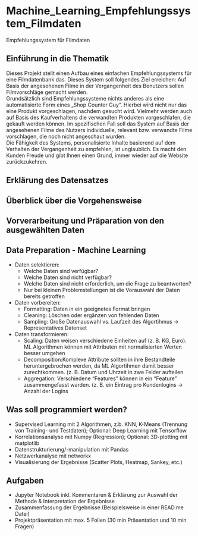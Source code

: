 # Machine_Learning_Empfehlungssystem_Filmdaten
Empfehlungssystem für Filmdaten

## Einführung in die Thematik
Dieses Projekt stellt einen Aufbau eines  einfachen Empfehlungssystems für eine Filmdatenbank das. Dieses System soll folgendes Ziel erreichen: Auf Basis der angesehenen Filme in der Vergangenheit des Benutzers sollen Filmvorschläge gemacht werden. <br>
Grundsätzlich sind Empfehlungssysteme nichts anderes als eine automatisierte Form eines „Shop Counter Guy“. Hierbei wird nicht nur das eine Produkt vorgeschlagen, nachdem gesucht wird. Vielmehr werden auch auf Basis des Kaufverhaltens die verwandten Produkten vorgeschlafen, die gekauft werden können. Im spezifischen Fall soll das System auf Basis der angesehenen Filme des Nutzers individuelle, relevant bzw. verwandte Filme vorschlagen, die noch nicht angeschaut wurden. <br>
Die Fähigkeit des Systems, personalisierte Inhalte basierend auf dem Verhalten der Vergangenheit zu empfehlen, ist unglaublich. Es macht den Kunden Freude und gibt Ihnen einen Grund, immer wieder auf die Website zurückzukehren.

## Erklärung des Datensatzes 

## Überblick über die Vorgehensweise 

## Vorverarbeitung und Präparation von den ausgewählten Daten 

## Data Preparation - Machine Learning
- Daten selektieren: 
    - Welche Daten sind verfügbar?
    - Welche Daten sind nicht verfügbar?
    - Welche Daten sind nicht erforderlich, um die Frage zu beantworten?
    - Nur bei kleinen Problemstellungen ist die Vorauswahl der Daten bereits getroffen
- Daten vorbereiten:
    - Formatting: Daten in ein geeignetes Format bringen
    - Cleaning: Löschen oder ergänzen von fehlenden Daten
    - Sampling: Große Datenauswahl vs. Laufzeit des Algortihmus -> Representatives Datenset
- Daten transformieren: 
    - Scaling: Daten weisen verschiedene Einheiten auf (z. B. KG, Euro). ML Algorithmen können mit Attributen mit normalisierten Werten besser umgehen
    - Decomposition:Komplexe Attribute sollten in ihre Bestandteile heruntergebrochen werden, da ML Algortihmen damit besser zurechtkommen. (z. B. Datum und Uhrzeit in zwe Felder  aufteilen
    - Aggregation: Verschiedene “Features” können in ein “Feature” zusammengefasst warden. (z. B. ein Eintrag pro Kundenlogins -> Anzahl der Logins


## Was soll programmiert werden?
- Supervised Learning mit 2 Algorithmen, z.b. KNN, K-Means (Trennung von Training- und Testdaten); Optional: Deep Learning mit Tensorflow
- Korrelationsanalyse mit Numpy (Regression); Optional: 3D-plotting mit matplotlib
- Datenstrukturierung/-manipulation mit Pandas
- Netzwerkanalyse mit networkx
- Visualisierung der Ergebnisse (Scatter Plots, Heatmap, Sankey, etc.)

## Aufgaben
- Jupyter Notebook inkl. Kommentaren & Erklärung zur Auswahl der Methode & Interpretation der Ergebnisse
- Zusammenfassung der Ergebnisse (Beispielsweise in einer READ.me Datei)
- Projektpräsentation mit max. 5 Folien (30 min Präsentation und 10 min Fragen)
